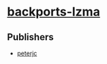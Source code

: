 # [backports-lzma](https://pypi.org/project/backports-lzma)



## Publishers
- [peterjc](https://pypi.org/user/peterjc)

